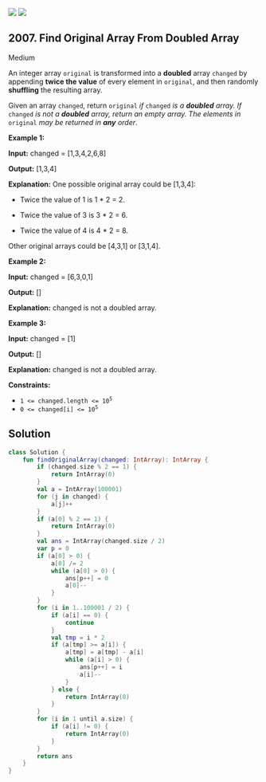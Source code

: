 [![](https://img.shields.io/github/stars/javadev/LeetCode-in-Kotlin?label=Stars&style=flat-square)](https://github.com/javadev/LeetCode-in-Kotlin)
[![](https://img.shields.io/github/forks/javadev/LeetCode-in-Kotlin?label=Fork%20me%20on%20GitHub%20&style=flat-square)](https://github.com/javadev/LeetCode-in-Kotlin/fork)

## 2007\. Find Original Array From Doubled Array

Medium

An integer array `original` is transformed into a **doubled** array `changed` by appending **twice the value** of every element in `original`, and then randomly **shuffling** the resulting array.

Given an array `changed`, return `original` _if_ `changed` _is a **doubled** array. If_ `changed` _is not a **doubled** array, return an empty array. The elements in_ `original` _may be returned in **any** order_.

**Example 1:**

**Input:** changed = [1,3,4,2,6,8]

**Output:** [1,3,4]

**Explanation:** One possible original array could be [1,3,4]: 

- Twice the value of 1 is 1 \* 2 = 2. 

- Twice the value of 3 is 3 \* 2 = 6. 

- Twice the value of 4 is 4 \* 2 = 8. 
  
Other original arrays could be [4,3,1] or [3,1,4].

**Example 2:**

**Input:** changed = [6,3,0,1]

**Output:** []

**Explanation:** changed is not a doubled array.

**Example 3:**

**Input:** changed = [1]

**Output:** []

**Explanation:** changed is not a doubled array.

**Constraints:**

*   <code>1 <= changed.length <= 10<sup>5</sup></code>
*   <code>0 <= changed[i] <= 10<sup>5</sup></code>

## Solution

```kotlin
class Solution {
    fun findOriginalArray(changed: IntArray): IntArray {
        if (changed.size % 2 == 1) {
            return IntArray(0)
        }
        val a = IntArray(100001)
        for (j in changed) {
            a[j]++
        }
        if (a[0] % 2 == 1) {
            return IntArray(0)
        }
        val ans = IntArray(changed.size / 2)
        var p = 0
        if (a[0] > 0) {
            a[0] /= 2
            while (a[0] > 0) {
                ans[p++] = 0
                a[0]--
            }
        }
        for (i in 1..100001 / 2) {
            if (a[i] == 0) {
                continue
            }
            val tmp = i * 2
            if (a[tmp] >= a[i]) {
                a[tmp] = a[tmp] - a[i]
                while (a[i] > 0) {
                    ans[p++] = i
                    a[i]--
                }
            } else {
                return IntArray(0)
            }
        }
        for (i in 1 until a.size) {
            if (a[i] != 0) {
                return IntArray(0)
            }
        }
        return ans
    }
}
```